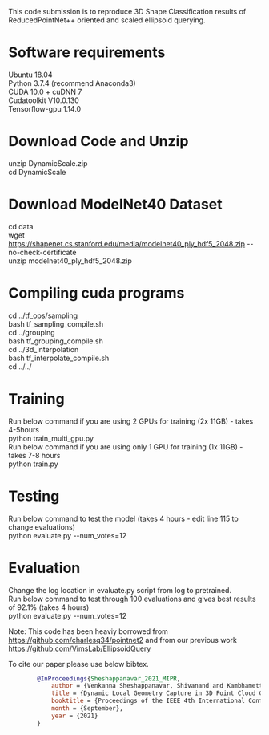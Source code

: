 This code submission is to reproduce 3D Shape Classification results of ReducedPointNet++ oriented and scaled ellipsoid querying. <br>

Software requirements
=====================
Ubuntu 18.04<br>
Python 3.7.4 (recommend Anaconda3)<br>
CUDA 10.0 + cuDNN 7<br>
Cudatoolkit V10.0.130<br>
Tensorflow-gpu 1.14.0<br>

Download Code and Unzip
=======================
unzip DynamicScale.zip<br>
cd DynamicScale<br>

Download ModelNet40 Dataset
===========================
cd data<br>
wget https://shapenet.cs.stanford.edu/media/modelnet40_ply_hdf5_2048.zip --no-check-certificate<br>
unzip modelnet40_ply_hdf5_2048.zip<br>

Compiling cuda programs
=======================
cd ../tf_ops/sampling<br>
bash tf_sampling_compile.sh<br>
cd ../grouping<br>
bash tf_grouping_compile.sh<br>
cd ../3d_interpolation<br>
bash tf_interpolate_compile.sh<br>
cd ../../<br>

Training
=========
Run below command if you are using 2 GPUs for training (2x 11GB) - takes 4-5hours<br>
python train_multi_gpu.py<br>
Run below command if you are using only 1 GPU for training (1x 11GB) - takes 7-8 hours<br>
python train.py<br>

Testing
========
Run below command to test the model (takes 4 hours - edit line 115 to change evaluations)<br>
python evaluate.py --num_votes=12  <br>

Evaluation
==========
Change the log location in evaluate.py script from log to pretrained.<br>
Run below command to test through 100 evaluations and gives best results of 92.1% (takes 4 hours)<br>
python evaluate.py --num_votes=12  <br>

Note: This code has been heaviy borrowed from https://github.com/charlesq34/pointnet2 and from our previous work https://github.com/VimsLab/EllipsoidQuery<br>

To cite our paper please use below bibtex.<br>
  
```BibTex
        @InProceedings{Sheshappanavar_2021_MIPR,
            author = {Venkanna Sheshappanavar, Shivanand and Kambhamettu, Chandra},
            title = {Dynamic Local Geometry Capture in 3D Point Cloud Classification},
            booktitle = {Proceedings of the IEEE 4th International Conference on Multimedia Information Processing and Retrieval (IEEE MIPR 2021)},
            month = {September},
            year = {2021}
        }  
```
